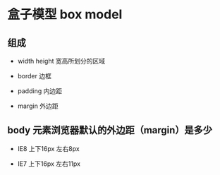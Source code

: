 # 盒子模型 box model

## 组成

- width height 宽高所划分的区域

- border 边框

- padding 内边距

- margin 外边距

## body 元素浏览器默认的外边距（margin）是多少

- IE8 上下16px 左右8px

- IE7 上下16px 左右11px
